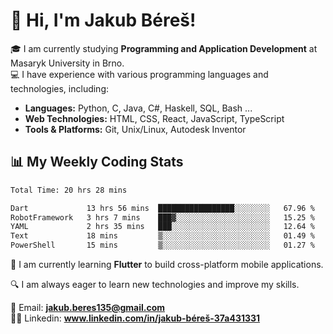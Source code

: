 # 👋 Hi, I'm Jakub Béreš!

🎓 I am currently studying **Programming and Application Development** at Masaryk University in Brno.  
💻 I have experience with various programming languages and technologies, including:  
   - **Languages:** Python, C, Java, C#, Haskell, SQL, Bash ...  
   - **Web Technologies:** HTML, CSS, React, JavaScript, TypeScript  
   - **Tools & Platforms:** Git, Unix/Linux, Autodesk Inventor

## 📊 My Weekly Coding Stats
<!--START_SECTION:waka-->

```txt
Total Time: 20 hrs 28 mins

Dart             13 hrs 56 mins  █████████████████░░░░░░░░   67.96 %
RobotFramework   3 hrs 7 mins    ███▓░░░░░░░░░░░░░░░░░░░░░   15.25 %
YAML             2 hrs 35 mins   ███░░░░░░░░░░░░░░░░░░░░░░   12.64 %
Text             18 mins         ▒░░░░░░░░░░░░░░░░░░░░░░░░   01.49 %
PowerShell       15 mins         ▒░░░░░░░░░░░░░░░░░░░░░░░░   01.27 %
```

<!--END_SECTION:waka-->

🚀 I am currently learning **Flutter** to build cross-platform mobile applications.  

🔍 I am always eager to learn new technologies and improve my skills.  

📩 Email:        **jakub.beres135@gmail.com**  
🧑‍💻 Linkedin:     **www.linkedin.com/in/jakub-béreš-37a431331**


